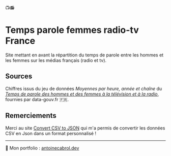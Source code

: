 📺📻
# Temps parole femmes radio-tv France
Site mettant en avant la répartition du temps de parole entre les hommes et les femmes sur les médias français (radio et tv).

## Sources
Chiffres issus du jeu de données _Moyennes par heure, année et chaîne_ du [_Temps de parole des hommes et des femmes à la télévision et à la radio_](https://www.data.gouv.fr/fr/datasets/temps-de-parole-des-hommes-et-des-femmes-a-la-television-et-a-la-radio/#_), fournies par data-gouv.fr 🇫🇷.

## Remerciements
Merci au site [Convert CSV to JSON](http://www.convertcsv.com/) qui m'a permis de convertir les données CSV en Json dans un format personnalisé !




---

🤖 Mon portfolio : [antoinecabrol.dev](https://antoinecabrol.dev)
